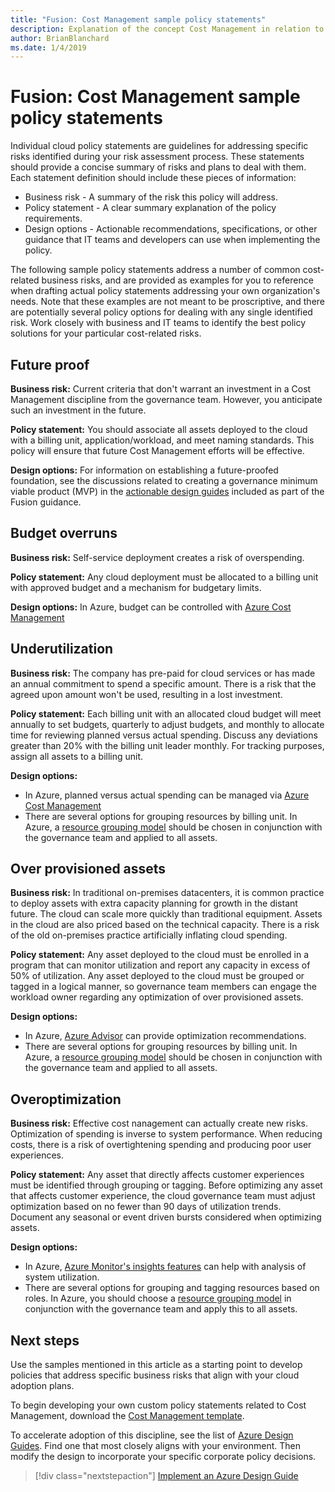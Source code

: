 ```yaml
---
title: "Fusion: Cost Management sample policy statements"
description: Explanation of the concept Cost Management in relation to cloud governance
author: BrianBlanchard
ms.date: 1/4/2019
---
```


# Fusion: Cost Management sample policy statements

Individual cloud policy statements are guidelines for addressing specific risks identified during your risk assessment process. These statements should provide a concise summary of risks and plans to deal with them. Each statement definition should include these pieces of information:

- Business risk - A summary of the risk this policy will address.
- Policy statement - A clear summary explanation of the policy requirements.
- Design options - Actionable recommendations, specifications, or other guidance that IT teams and developers can use when implementing the policy.

The following sample policy statements address a number of common cost-related business risks, and are provided as examples for you to reference when drafting actual policy statements addressing your own organization's needs. Note that these examples are not meant to be proscriptive, and there are potentially several policy options for dealing with any single identified risk. Work closely with business and IT teams to identify the best policy solutions for your particular cost-related risks.  

## Future proof

**Business risk:** Current criteria that don't warrant an investment in a Cost Management discipline from the governance team. However, you anticipate such an investment in the future.

**Policy statement:** You should associate all assets deployed to the cloud with a billing unit, application/workload, and meet naming standards. This policy will ensure that future Cost Management efforts will be effective.

**Design options:** For information on establishing a future-proofed foundation, see the discussions related to creating a governance minimum viable product (MVP) in the [actionable design guides](../design-guides/overview.md#incremental-governance-model-mvp-and-continuous-improvement) included as part of the Fusion guidance.

## Budget overruns

**Business risk:** Self-service deployment creates a risk of overspending.

**Policy statement:** Any cloud deployment must be allocated to a billing unit with approved budget and a mechanism for budgetary limits.

**Design options:** In Azure, budget can be controlled with [Azure Cost Management](/azure/cost-management/manage-budgets)

## Underutilization

**Business risk:** The company has pre-paid for cloud services or has made an annual commitment to spend a specific amount. There is a risk that the agreed upon amount won't be used, resulting in a lost investment.

**Policy statement:** Each billing unit with an allocated cloud budget will meet annually to set budgets, quarterly to adjust budgets, and monthly to allocate time for reviewing planned versus actual spending. Discuss any deviations greater than 20% with the billing unit leader monthly. For tracking purposes, assign all assets to a billing unit.

**Design options:**

- In Azure, planned versus actual spending can be managed via [Azure Cost Management](/azure/cost-management/quick-acm-cost-analysis)
- There are several options for grouping resources by billing unit. In Azure, a [resource grouping model](../../infrastructure/resource-grouping/overview.md) should be chosen in conjunction with the governance team and applied to all assets.

## Over provisioned assets

**Business risk:** In traditional on-premises datacenters, it is common practice to deploy assets with extra capacity planning for growth in the distant future. The cloud can scale more quickly than traditional equipment. Assets in the cloud are also priced based on the technical capacity. There is a risk of the old on-premises practice artificially inflating cloud spending.

**Policy statement:** Any asset deployed to the cloud must be enrolled in a program that can monitor utilization and report any capacity in excess of 50% of utilization. Any asset deployed to the cloud must be grouped or tagged in a logical manner, so governance team members can engage the workload owner regarding any optimization of over provisioned assets.

**Design options:**

- In Azure, [Azure Advisor](/azure/advisor/advisor-cost-recommendations) can provide optimization recommendations.
- There are several options for grouping resources by billing unit. In Azure, a [resource grouping model](../../infrastructure/resource-grouping/overview.md) should be chosen in conjunction with the governance team and applied to all assets.

## Overoptimization

**Business risk:** Effective cost nanagement can actually create new risks. Optimization of spending is inverse to system performance. When reducing costs, there is a risk of overtightening spending and producing poor user experiences.

**Policy statement:** Any asset that directly affects customer experiences must be identified through grouping or tagging. Before optimizing any asset that affects customer experience, the cloud governance team must adjust optimization based on no fewer than 90 days of utilization trends. Document any seasonal or event driven bursts considered when optimizing assets.

**Design options:**

- In Azure, [Azure Monitor's insights features](/azure/azure-monitor/insights/vminsights-performance) can help with analysis of system utilization.
- There are several options for grouping and tagging resources based on roles. In Azure, you should choose a [resource grouping model](../../infrastructure/resource-grouping/overview.md) in conjunction with the governance team and apply this to all assets.

## Next steps

Use the samples mentioned in this article as a starting point to develop policies that address specific business risks that align with your cloud adoption plans.

To begin developing your own custom policy statements related to Cost Management, download the [Cost Management template](template.md).

To accelerate adoption of this discipline, see the list of [Azure Design Guides](../design-guides/overview.md). Find one that most closely aligns with your environment. Then modify the design to incorporate your specific corporate policy decisions.

> [!div class="nextstepaction"]
> [Implement an Azure Design Guide](../design-guides/overview.md)
